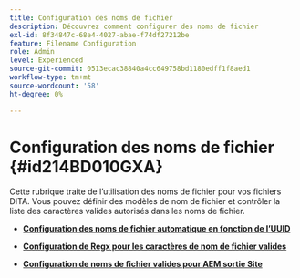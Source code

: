 ```yaml
---
title: Configuration des noms de fichier
description: Découvrez comment configurer des noms de fichier
exl-id: 8f34847c-68e4-4027-abae-f74df27212be
feature: Filename Configuration
role: Admin
level: Experienced
source-git-commit: 0513ecac38840a4cc649758bd1180edff1f8aed1
workflow-type: tm+mt
source-wordcount: '58'
ht-degree: 0%

---
```


# Configuration des noms de fichier {#id214BD010GXA}

Cette rubrique traite de l’utilisation des noms de fichier pour vos fichiers DITA. Vous pouvez définir des modèles de nom de fichier et contrôler la liste des caractères valides autorisés dans les noms de fichier.

- **[Configuration des noms de fichier automatique en fonction de l’UUID](conf-auto-uuid-filenames.md)**

- **[Configuration de Regx pour les caractères de nom de fichier valides](conf-file-names-valid-regx.md)**

- **[Configuration de noms de fichier valides pour AEM sortie Site](conf-file-names-valid-regx-aem-site-output.md)**
